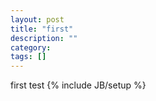 ```yaml
---
layout: post
title: "first"
description: ""
category: 
tags: []
---
```

first test
{% include JB/setup %}
